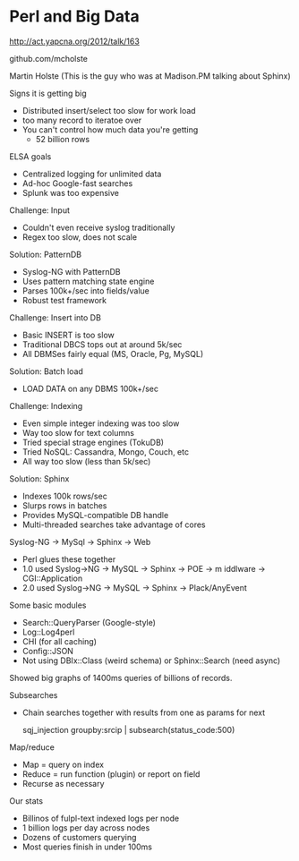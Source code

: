 # Perl and Big Data

http://act.yapcna.org/2012/talk/163

github.com/mcholste

Martin Holste (This is the guy who was at Madison.PM talking about Sphinx)

Signs it is getting big
* Distributed insert/select too slow for work load
* too many record to iteratoe over
* You can't control how much data you're getting
    * 52 billion rows

ELSA goals
* Centralized logging for unlimited data
* Ad-hoc Google-fast searches
* Splunk was too expensive

Challenge: Input
* Couldn't even receive syslog traditionally
* Regex too slow, does not scale

Solution: PatternDB
* Syslog-NG with PatternDB
* Uses pattern matching state engine
* Parses 100k+/sec into fields/value
* Robust test framework

Challenge: Insert into DB
* Basic INSERT is too slow
* Traditional DBCS tops out at around 5k/sec
* All DBMSes fairly equal (MS, Oracle, Pg, MySQL)

Solution: Batch load
* LOAD DATA on any DBMS 100k+/sec

Challenge: Indexing
* Even simple integer indexing was too slow
* Way too slow for text columns
* Tried special strage engines (TokuDB)
* Tried NoSQL: Cassandra, Mongo, Couch, etc
* All way too slow (less than 5k/sec)

Solution: Sphinx
* Indexes 100k rows/sec
* Slurps rows in batches
* Provides MySQL-compatible DB handle
* Multi-threaded searches take advantage of cores

Syslog-NG -> MySql -> Sphinx -> Web
* Perl glues these together
* 1.0 used Syslog->NG -> MySQL -> Sphinx -> POE -> m iddlware -> CGI::Application
* 2.0 used Syslog->NG -> MySQL -> Sphinx -> Plack/AnyEvent

Some basic modules
* Search::QueryParser (Google-style)
* Log::Log4perl
* CHI (for all caching)
* Config::JSON
* Not using DBIx::Class (weird schema) or Sphinx::Search (need async)

Showed big graphs of 1400ms queries of billions of records.

Subsearches
* Chain searches together with results from one as params for next

    sqj_injection groupby:srcip | subsearch(status_code:500)

Map/reduce
* Map = query on index
* Reduce = run function (plugin) or report on field
* Recurse as necessary


Our stats
* Billinos of fulpl-text indexed logs per node
* 1 billion logs per day across nodes
* Dozens of customers querying
* Most queries finish in under 100ms
